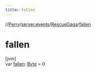 ```yaml
---
title: fallen
---
```

//[Perry](../../../index.html)/[server.events](../index.html)/[RescueGaga](index.html)/[fallen](fallen.html)



# fallen



[jvm]\
var [fallen](fallen.html): [Byte](https://kotlinlang.org/api/latest/jvm/stdlib/kotlin/-byte/index.html) = 0




